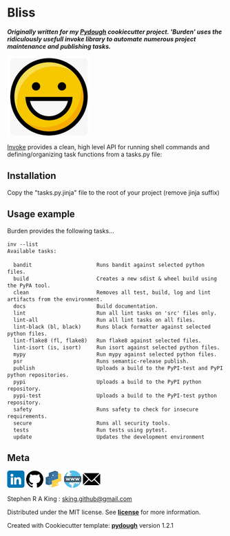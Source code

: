 # Bliss

_**Originally written for my [Pydough](https://github.com/Stephen-RA-King/pydough) cookiecutter project. 'Burden' uses the ridiculously usefull invoke library to automate**_
_**numerous project maintenance and publishing tasks.**_

![](assets/bliss.png)

[Invoke][invoke-url] provides a clean, high level API for running shell commands and defining/organizing task functions from a tasks.py file:

## Installation

Copy the "tasks.py.jinja" file to the root of your project (remove jinja suffix)

## Usage example

Burden provides the following tasks...

```shell
inv --list
Available tasks:

  bandit                     Runs bandit against selected python files.
  build                      Creates a new sdist & wheel build using the PyPA tool.
  clean                      Removes all test, build, log and lint artifacts from the environment.
  docs                       Build documentation.
  lint                       Run all lint tasks on 'src' files only.
  lint-all                   Run all lint tasks on all files.
  lint-black (bl, black)     Runs black formatter against selected python files.
  lint-flake8 (fl, flake8)   Run flake8 against selected files.
  lint-isort (is, isort)     Run isort against selected python files.
  mypy                       Run mypy against selected python files.
  psr                        Runs semantic-release publish.
  publish                    Uploads a build to the PyPI-test and PyPI python repositories.
  pypi                       Uploads a build to the PyPI python repository.
  pypi-test                  Uploads a build to the PyPI-test python repository.
  safety                     Runs safety to check for insecure requirements.
  secure                     Runs all security tools.
  tests                      Run tests using pytest.
  update                     Updates the development environment
```

## Meta

[![](assets/linkedin.png)](https://www.linkedin.com/in/sr-king)
[![](assets/github.png)](https://github.com/Stephen-RA-King)
[![](assets/pypi.png)](https://pypi.org/project/bliss)
[![](assets/www.png)](https://stephen-ra-king.github.io/justpython/)
[![](assets/email.png)](mailto:sking.github@gmail.com)

Stephen R A King : [sking.github@gmail.com](mailto:sking.github@gmail.com)

Distributed under the MIT license. See [**license**][license-url] for more information.

Created with Cookiecutter template: [**pydough**][pydough-url] version 1.2.1

<!-- Markdown link & img dfn's -->

[bandit-image]: https://img.shields.io/badge/security-bandit-yellow.svg
[bandit-url]: https://github.com/PyCQA/bandit
[black-image]: https://img.shields.io/badge/code%20style-black-000000.svg
[black-url]: https://github.com/psf/black
[pydough-url]: https://github.com/Stephen-RA-King/pydough
[codeclimate-image]: https://api.codeclimate.com/v1/badges/7fc352185512a1dab75d/maintainability
[codeclimate-url]: https://codeclimate.com/github/Stephen-RA-King/bliss/maintainability
[codecov-image]: https://codecov.io/gh/Stephen-RA-King/bliss/branch/main/graph/badge.svg
[codecov-url]: https://app.codecov.io/gh/Stephen-RA-King/bliss
[codefactor-image]: https://www.codefactor.io/repository/github/Stephen-RA-King/bliss/badge
[codefactor-url]: https://www.codefactor.io/repository/github/Stephen-RA-King/bliss
[codeql-image]: https://github.com/Stephen-RA-King/bliss/actions/workflows/codeql-analysis.yml/badge.svg
[codeql-url]: https://github.com/Stephen-RA-King/bliss/actions/workflows/codeql-analysis.yml
[commitizen-image]: https://img.shields.io/badge/commitizen-friendly-brightgreen.svg
[commitizen-url]: http://commitizen.github.io/cz-cli/
[conventional-commits-image]: https://img.shields.io/badge/Conventional%20Commits-1.0.0-yellow.svg?style=flat-square
[conventional-commits-url]: https://conventionalcommits.org
[deepsource-image]: https://static.deepsource.io/deepsource-badge-light-mini.svg
[deepsource-url]: https://deepsource.io/gh/Stephen-RA-King/bliss/?ref=repository-badge
[downloads-image]: https://static.pepy.tech/personalized-badge/bliss?period=total&units=international_system&left_color=black&right_color=orange&left_text=Downloads
[downloads-url]: https://pepy.tech/project/bliss
[format-image]: https://img.shields.io/pypi/format/bliss
[invoke-url]: https://github.com/pyinvoke/invoke
[isort-image]: https://img.shields.io/badge/%20imports-isort-%231674b1?style=flat&labelColor=ef8336
[isort-url]: https://github.com/pycqa/isort/
[lgtm-alerts-image]: https://img.shields.io/lgtm/alerts/g/Stephen-RA-King/bliss.svg?logo=lgtm&logoWidth=18
[lgtm-alerts-url]: https://lgtm.com/projects/g/Stephen-RA-King/bliss/alerts/
[lgtm-quality-image]: https://img.shields.io/lgtm/grade/python/g/Stephen-RA-King/bliss.svg?logo=lgtm&logoWidth=18
[lgtm-quality-url]: https://lgtm.com/projects/g/Stephen-RA-King/bliss/context:python
[license-image]: https://img.shields.io/pypi/l/bliss
[license-url]: https://github.com/Stephen-RA-King/bliss/blob/main/license
[mypy-image]: http://www.mypy-lang.org/static/mypy_badge.svg
[mypy-url]: http://mypy-lang.org/
[pre-commit-image]: https://img.shields.io/badge/pre--commit-enabled-brightgreen?logo=pre-commit&logoColor=white
[pre-commit-url]: https://github.com/pre-commit/pre-commit
[pre-commit.ci-image]: https://results.pre-commit.ci/badge/github/Stephen-RA-King/bliss/main.svg
[pre-commit.ci-url]: https://results.pre-commit.ci/latest/github/Stephen-RA-King/bliss/main
[pypi-url]: https://pypi.org/project/bliss/
[pypi-image]: https://img.shields.io/pypi/v/bliss.svg
[python-version-image]: https://img.shields.io/pypi/pyversions/bliss
[readthedocs-image]: https://readthedocs.org/projects/bliss/badge/?version=latest
[readthedocs-url]: https://bliss.readthedocs.io/en/latest/?badge=latest
[requirements-status-image]: https://requires.io/github/Stephen-RA-King/bliss/requirements.svg?branch=main
[requirements-status-url]: https://requires.io/github/Stephen-RA-King/bliss/requirements/?branch=main
[status-image]: https://img.shields.io/pypi/status/bliss.svg
[tests-image]: https://github.com/Stephen-RA-King/bliss/actions/workflows/tests.yml/badge.svg
[tests-url]: https://github.com/Stephen-RA-King/bliss/actions/workflows/tests.yml
[wiki]: https://github.com/Stephen-RA-King/bliss/wiki
